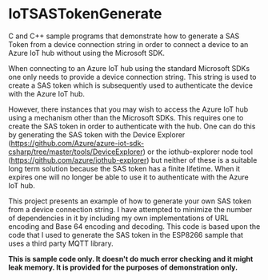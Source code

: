 # IoTSASTokenGenerate
C and C++ sample programs that demonstrate how to generate a SAS Token from a device connection string in order to connect a device to an Azure IoT hub without using the Microsoft SDK.

When connecting to an Azure IoT hub using the standard Microsoft SDKs one only needs to provide a device connection string. 
This string is used to create a SAS token which is subsequently used to 
authenticate the device with the Azure IoT hub.

However, there instances that you may wish to access the Azure IoT hub using a mechanism other than the Microsoft SDKs. This requires 
one to create the SAS token in order to authenticate with the hub. One can do this by generating the SAS token with the Device Explorer (https://github.com/Azure/azure-iot-sdk-csharp/tree/master/tools/DeviceExplorer)
or the iothub-explorer node tool (https://github.com/azure/iothub-explorer) but neither of these is a suitable long term solution because 
the SAS token has a finite lifetime. When it expires one will no longer be able to use it to authenticate with the Azure IoT hub. 

This project presents an example of how to generate your own SAS token from a device connection string. I have attempted to minimize the 
number of dependencies in it by including my own implementations of URL encoding and Base 64 encoding and decoding. This code is based upon 
the code that I used to generate the SAS token in the ESP8266 sample that uses a third party MQTT library.

**This is sample code only. It doesn't do much error checking and it might leak memory. It is provided for the purposes of demonstration only.**
